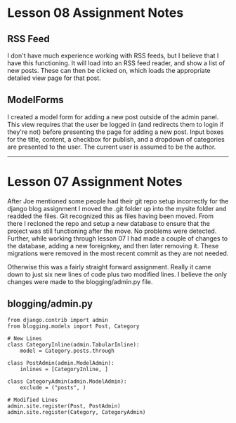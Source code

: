# Lesson 08 Assignment Notes

## RSS Feed

I don't have much experience working with RSS feeds, but I believe that I have this
functioning.  It will load into an RSS feed reader, and show a list of new posts.
These can then be clicked on, which loads the appropriate detailed view page for that
post.

## ModelForms

I created a model form for adding a new post outside of the admin panel.  This view
requires that the user be logged in (and redirects them to login if they're not) before
presenting the page for adding a new post.  Input boxes for the title, content, a
checkbox for publish, and a dropdown of categories are presented to the user.  The 
current user is assumed to be the author.

---

# Lesson 07 Assignment Notes

After Joe mentioned some people had their git repo setup incorrectly for the django blog
assignment I moved the .git folder up into the mysite folder and readded the files.  Git
recognized this as files having been moved.  From there I recloned the repo and setup a
new database to ensure that the project was still functioning after the move.  No
problems were detected.  Further, while working through lesson 07 I had made a couple of
changes to the database, adding a new foreignkey, and then later removing it.  These
migrations were removed in the most recent commit as they are not needed.

Otherwise this was a fairly straight forward assignment.  Really it came down to just
six new lines of code plus two modified lines.  I believe the only changes were made to
the blogging/admin.py file.

## blogging/admin.py
```
from django.contrib import admin
from blogging.models import Post, Category

# New Lines
class CategoryInline(admin.TabularInline):
    model = Category.posts.through

class PostAdmin(admin.ModelAdmin):
    inlines = [CategoryInline, ]

class CategoryAdmin(admin.ModelAdmin):
    exclude = ("posts", )

# Modified Lines
admin.site.register(Post, PostAdmin)
admin.site.register(Category, CategoryAdmin)
```
